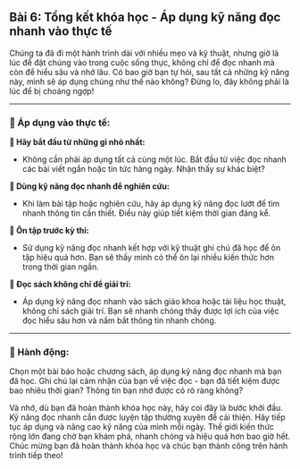 ## Bài 6: Tổng kết khóa học - Áp dụng kỹ năng đọc nhanh vào thực tế

Chúng ta đã đi một hành trình dài với nhiều mẹo và kỹ thuật, nhưng giờ là lúc để đặt chúng vào trong cuộc sống thực, không chỉ để đọc nhanh mà còn để hiểu sâu và nhớ lâu. Có bao giờ bạn tự hỏi, sau tất cả những kỹ năng này, mình sẽ áp dụng chúng như thế nào không? Đừng lo, đây không phải là lúc để bị choáng ngợp!

---

### 📌 Áp dụng vào thực tế:

**🔹 Hãy bắt đầu từ những gì nhỏ nhất:**
- Không cần phải áp dụng tất cả cùng một lúc. Bắt đầu từ việc đọc nhanh các bài viết ngắn hoặc tin tức hàng ngày. Nhận thấy sự khác biệt?

**🔹 Dùng kỹ năng đọc nhanh để nghiên cứu:**
- Khi làm bài tập hoặc nghiên cứu, hãy áp dụng kỹ năng đọc lướt để tìm nhanh thông tin cần thiết. Điều này giúp tiết kiệm thời gian đáng kể.

**🔹 Ôn tập trước kỳ thi:**
- Sử dụng kỹ năng đọc nhanh kết hợp với kỹ thuật ghi chú đã học để ôn tập hiệu quả hơn. Bạn sẽ thấy mình có thể ôn lại nhiều kiến thức hơn trong thời gian ngắn.

**🔹 Đọc sách không chỉ để giải trí:**
- Áp dụng kỹ năng đọc nhanh vào sách giáo khoa hoặc tài liệu học thuật, không chỉ sách giải trí. Bạn sẽ nhanh chóng thấy được lợi ích của việc đọc hiểu sâu hơn và nắm bắt thông tin nhanh chóng.

---

### 🚀 Hành động:

Chọn một bài báo hoặc chương sách, áp dụng kỹ năng đọc nhanh mà bạn đã học. Ghi chú lại cảm nhận của bạn về việc đọc - bạn đã tiết kiệm được bao nhiêu thời gian? Thông tin bạn nhớ được có rõ ràng không?

Và nhớ, dù bạn đã hoàn thành khóa học này, hãy coi đây là bước khởi đầu. Kỹ năng đọc nhanh cần được luyện tập thường xuyên để cải thiện. Hãy tiếp tục áp dụng và nâng cao kỹ năng của mình mỗi ngày. Thế giới kiến thức rộng lớn đang chờ bạn khám phá, nhanh chóng và hiệu quả hơn bao giờ hết. Chúc mừng bạn đã hoàn thành khóa học và chúc bạn thành công trên hành trình tiếp theo!